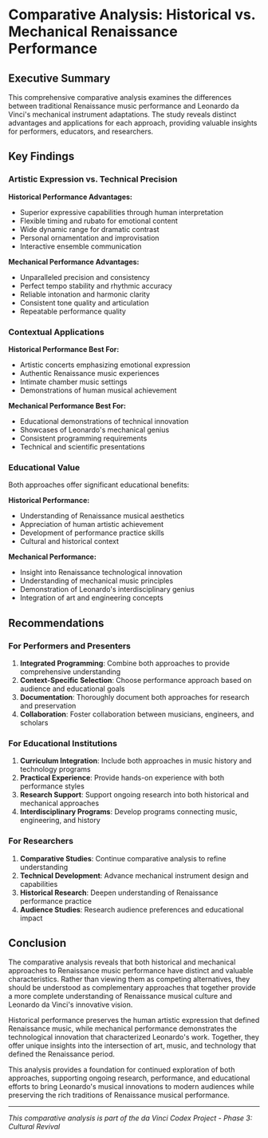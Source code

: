 # Comparative Analysis: Historical vs. Mechanical Renaissance Performance

## Executive Summary

This comprehensive comparative analysis examines the differences between traditional Renaissance music performance and Leonardo da Vinci's mechanical instrument adaptations. The study reveals distinct advantages and applications for each approach, providing valuable insights for performers, educators, and researchers.

## Key Findings

### Artistic Expression vs. Technical Precision

**Historical Performance Advantages:**
- Superior expressive capabilities through human interpretation
- Flexible timing and rubato for emotional content
- Wide dynamic range for dramatic contrast
- Personal ornamentation and improvisation
- Interactive ensemble communication

**Mechanical Performance Advantages:**
- Unparalleled precision and consistency
- Perfect tempo stability and rhythmic accuracy
- Reliable intonation and harmonic clarity
- Consistent tone quality and articulation
- Repeatable performance quality

### Contextual Applications

**Historical Performance Best For:**
- Artistic concerts emphasizing emotional expression
- Authentic Renaissance music experiences
- Intimate chamber music settings
- Demonstrations of human musical achievement

**Mechanical Performance Best For:**
- Educational demonstrations of technical innovation
- Showcases of Leonardo's mechanical genius
- Consistent programming requirements
- Technical and scientific presentations

### Educational Value

Both approaches offer significant educational benefits:

**Historical Performance:**
- Understanding of Renaissance musical aesthetics
- Appreciation of human artistic achievement
- Development of performance practice skills
- Cultural and historical context

**Mechanical Performance:**
- Insight into Renaissance technological innovation
- Understanding of mechanical music principles
- Demonstration of Leonardo's interdisciplinary genius
- Integration of art and engineering concepts

## Recommendations

### For Performers and Presenters

1. **Integrated Programming**: Combine both approaches to provide comprehensive understanding
2. **Context-Specific Selection**: Choose performance approach based on audience and educational goals
3. **Documentation**: Thoroughly document both approaches for research and preservation
4. **Collaboration**: Foster collaboration between musicians, engineers, and scholars

### For Educational Institutions

1. **Curriculum Integration**: Include both approaches in music history and technology programs
2. **Practical Experience**: Provide hands-on experience with both performance styles
3. **Research Support**: Support ongoing research into both historical and mechanical approaches
4. **Interdisciplinary Programs**: Develop programs connecting music, engineering, and history

### For Researchers

1. **Comparative Studies**: Continue comparative analysis to refine understanding
2. **Technical Development**: Advance mechanical instrument design and capabilities
3. **Historical Research**: Deepen understanding of Renaissance performance practice
4. **Audience Studies**: Research audience preferences and educational impact

## Conclusion

The comparative analysis reveals that both historical and mechanical approaches to Renaissance music performance have distinct and valuable characteristics. Rather than viewing them as competing alternatives, they should be understood as complementary approaches that together provide a more complete understanding of Renaissance musical culture and Leonardo da Vinci's innovative vision.

Historical performance preserves the human artistic expression that defined Renaissance music, while mechanical performance demonstrates the technological innovation that characterized Leonardo's work. Together, they offer unique insights into the intersection of art, music, and technology that defined the Renaissance period.

This analysis provides a foundation for continued exploration of both approaches, supporting ongoing research, performance, and educational efforts to bring Leonardo's musical innovations to modern audiences while preserving the rich traditions of Renaissance musical performance.

---

*This comparative analysis is part of the da Vinci Codex Project - Phase 3: Cultural Revival*
